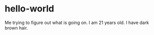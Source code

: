 # hello-world
Me trying to figure out what is going on.
I am 21 years old. 
I have dark brown hair.
